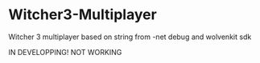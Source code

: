 # Witcher3-Multiplayer
Witcher 3 multiplayer based on string from -net debug and wolvenkit sdk


IN DEVELOPPING!
NOT WORKING
